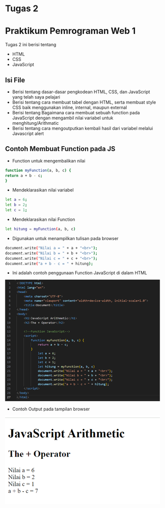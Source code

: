 # Tugas 2
# Praktikum Pemrograman Web 1

Tugas 2 ini berisi tentang

- HTML
- CSS
- JavaScript

## Isi File

- Berisi tentang dasar-dasar pengkodean HTML, CSS, dan JavaScript yang telah saya pelajari
- Berisi tentang cara membuat tabel dengan HTML, serta membuat style CSS baik menggunakan inline, internal, maupun external
- Berisi tentang Bagaimana cara membuat sebuah function pada JavaScript dengan mengambil nilai variabel untuk menghitung/Arithmatic
- Berisi tentang cara mengoutputkan kembali hasil dari variabel melalui Javascript alert

## Contoh Membuat Function pada JS

- Function untuk mengembalikan nilai
```sh
function myFunction(a, b, c) {
return a + b - c;
}
```

 - Mendeklarasikan nilai variabel
```sh
let a = 6;
let b = 2;
let c = 1;
```

- Mendeklarasikan nilai Function
```sh
let hitung = myFunction(a, b, c)
```

- Digunakan untuk menampilkan tulisan pada browser
```sh
document.write("Nilai a = " + a + "<br>");
document.write("Nilai b = " + b + "<br>");
document.write("Nilai c = " + c + "<br>");
document.write("a + b - c = " + hitung);
```
- Ini adalah contoh penggunaan Function JavaScript di dalam HTML

![alt text](https://github.com/ProboDwi/P.WEB1/blob/main/Cuplikan%20layar%202024-03-29%20165034.png?raw=true)

- Contoh Output pada tampilan browser

![alt text](https://github.com/ProboDwi/P.WEB1/blob/main/Cuplikan%20layar%202024-03-29%20170237.png?raw=true)
